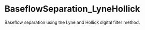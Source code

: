 BaseflowSeparation_LyneHollick
==============================

Baseflow separation using the Lyne and Hollick digital filter method.


